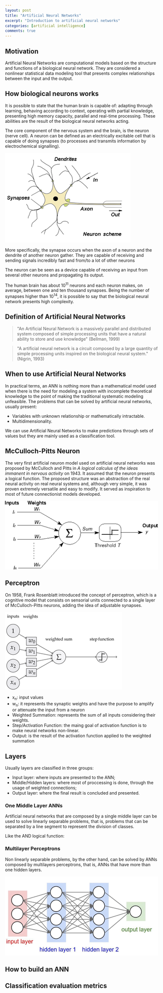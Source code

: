 ```yaml
---
layout: post
title: "Artificial Neural Networks"
excerpt: "Introduction to artificial neural networks"
categories: [artificial intelligence]
comments: true
---
```


## Motivation

Artificial Neural Networks are computational models based on the structure and functions of a  biological neural network. They are considered a nonlinear statistical data modeling tool that presents complex relationships between the input and the output.

## How biological neurons works

It is possible to state that the human brain is capable of: adapting through learning, behaving according to context, operating with partial knowledge, presenting high memory capacity, parallel and real-time processing. These abilities are the result of the biological neural networks acting.

The core component of the nervous system and the brain, is the neuron (nerve cell). A neuron can be defined as an electrically excitable cell that is capable of doing synapses (to processes and transmits information by electrochemical signalling).

![Simple biological neuron](/img/posts_img/simple-biological-neuron-scheme.pbm)

More specifically, the synapse occurs when the axon of a neuron and the dendrite of another neuron gather. They are capable of receiving and sending signals incredibly fast and from/to a lot of other neurons

The neuron can be seen as a device capable of receiving an input from several other neurons and propagating its output.

The human brain has about 10<sup>11</sup> neurons and each neuron makes, on average, between one and ten thousand synapses. Being the number of synapses higher than 10<sup>14</sup>, it is possible to say that the biological neural network presents high complexity.

## Definition of Artificial Neural Networks

> "An Artificial Neural Network is a massively parallel and distributed system composed of simple processing units that have a natural ability to store and use knowledge" (Bellman, 1999)

> "A artificial neural network is a circuit composed by a large quantity of simple processing units inspired on the biological neural system." (Nigrin, 1993)

## When to use Artificial Neural Networks

In practical terms, an ANN is nothing more than a mathematical model used when there is the need for modeling a system with incomplete theoretical knowledge to the point of making the traditional systematic modeling unfeasible. The problems that can be solved by artificial neural networks, usually present:

- Variables with unknown relationship or mathematically intractable.
- Multidimensionality.

We can use Artificial Neural Networks to make predictions through sets of values but they are mainly used as a classification tool.

## McCulloch-Pitts Neuron

The very first artificial neuron model used on artificial neural networks was proposed by McCulloch and Pitts in _A logical calculus of the ideas immanent in nervous activity_ on 1943. It assumed that the neuron presents a logical function. The proposed structure was an abstraction of the real neural activity on real neural systems and, although very simple, it was proven extremely versatile and easy to modify. It served as inspiration to most of future connectionist models developed.

![McCulloch-Pitts Neuron](/img/posts_img/mcculloch-pitts-model.gif)

## Perceptron

On 1958, Frank Rosenblatt introduced the concept of perceptron, which is a cognitive model that consists on sensorial units connected to a single layer of McCulloch-Pitts neurons, adding the idea of adjustable synapses.

![Rosenblatt's Perceptron](/img/posts_img/perceptron.png)

- x<sub>n</sub>: input values
- w<sub>n</sub>: it represents the synaptic weights and have the purpose to amplify or attenuate the input from a neuron
- Weighted Summation: represents the sum of all inputs considering their weights.
- Step/Activation Function: the maing goal of activation function is to make neural networks non-linear.
- Output: is the result of the activation function applied to the weighted summation

## Layers

Usually layers are classified in three groups:

- Input layer: where inputs are presented to the ANN;
- Middle/Hidden layers: where most of proccessing is done, through the usage of weighted connections;
- Output layer: where the final result is concluded and presented.

### One Middle Layer ANNs

Artificial neural networks that are composed by a single middle layer can be used to solve linearly separable problems, that is, problems that can be separated by a line segment to represent the division of classes.

Like the AND logical function:



### Multilayer Perceptrons

Non linearly separable problems, by the other hand, can be solved by ANNs composed by multilayers perceptrons, that is, ANNs that have more than one hidden layers.

![Rosenblatt's Perceptron](/img/posts_img/multilayer_perceptron.jpeg)

## How to build an ANN

## Classification evaluation metrics
